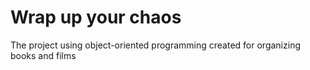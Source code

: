 # Wrap up your chaos
The project using object-oriented programming created for organizing books and films
